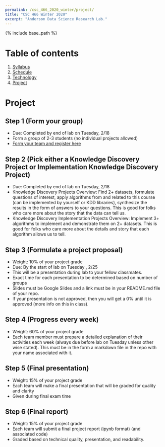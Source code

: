 ```yaml
---
permalink: /csc_466_2020_winter/project/
title: "CSC 466 Winter 2020"
excerpt: "Anderson Data Science Research Lab."
---
```


{% include base_path %}

# Table of contents
1. [Syllabus](/csc_466_2020_winter/)
2. [Schedule](/csc_466_2020_winter/schedule/)
3. [Technology](/csc_466_2020_winter/technology/)
4. [Project](/csc_466_2020_winter/project/)

# Project
## Step 1 (Form your group)
* Due: Completed by end of lab on Tuesday, 2/18
* Form a group of 2-3 students (no individual projects allowed)
* <a href="https://classroom.github.com/g/NCLnE38D">Form your team and register here</a>


## Step 2 (Pick either a Knowledge Discovery Project or Implementation Knowledge Discovery Project)
* Due: Completed by end of lab on Tuesday, 2/18
* Knowledge Discovery Projects Overview: Find 2+ datasets, formulate questions of interest, apply algorithms from and related to this course (can be implemented by yourself or KDD libraries), synthesize the results in the form of answers to your questions. This is good for folks who care more about the story that the data can tell us.
* Knowledge Discovery Implementation Projects Overview: Implement 3+ algorithms to implement and demonstrate them on 2+ datasets. This is good for folks who care more about the details and story that each algorithm allows us to tell.

## Step 3 (Formulate a project proposal)
* Weight: 10% of your project grade
* Due: By the start of lab on Tuesday , 2/25
* This will be a presentation during lab to your fellow classmates.
* Exact time for each presentation to be determined based on number of groups
* Slides must be Google Slides and a link must be in your README.md file of your repo.
* If your presentation is not approved, then you will get a 0% until it is approved (more info on this in class).

## Step 4 (Progress every week)
* Weight: 60% of your project grade
* Each team member must prepare a detailed explanation of their activities each week (always due before lab on Tuesday unless other wise stated). This must be in the form a markdown file in the repo with your name associated with it.

## Step 5 (Final presentation)
* Weight: 15% of your project grade
* Each team will make a final presentation that will be graded for quality and clarity
* Given during final exam time

## Step 6 (Final report)
* Weight: 15% of your project grade
* Each team will submit a final project report (ipynb format) (and associated code)
* Graded based on technical quality, presentation, and readability.
